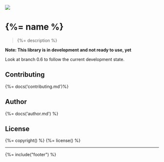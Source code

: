 [![](https://david-dm.org/stefanwalther/sense-go.png)](https://david-dm.org/stefanwalther/sense-go)

# {%= name %}

> {%= description %}

**Note: This library is in development and not ready to use, yet**


Look at branch 0.6 to follow the current development state.


## Contributing
{%= docs('contributing.md')%}


## Author
{%= docs('author.md') %}

## License
{%= copyright() %}
{%= license() %}

***

{%= include("footer") %}

